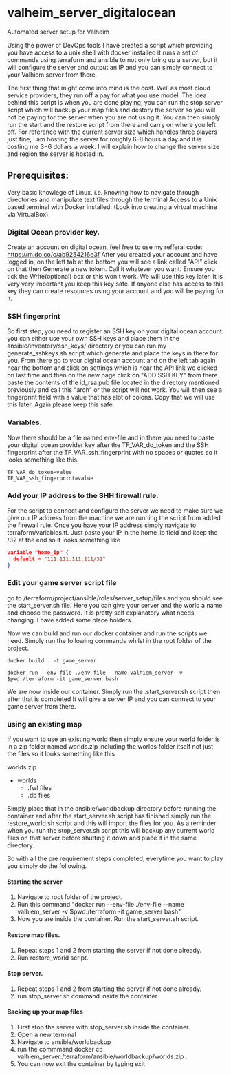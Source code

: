 # valheim_server_digitalocean
Automated server setup for Valheim

Using the power of DevOps tools I have created a script which providing you
have access to a unix shell with docker installed it runs a set of commands using terraform and ansible to not only bring up a server, but it will configure the server and output an IP and you can simply
connect to your Valhiem server from there.

The first thing that might come into mind is the cost. Well as most cloud
service providers, they run off a pay for what you use model. The idea behind
this script is when you are done playing, you can run the stop server script
which will backup your map files and destory the server so you will not be
paying for the server when you are not using it. You can then simply run the
start and the restore script from there and carry on where you left off. For
reference with the current server size which handles three players just fine,
I am hosting the server for roughly 6-8 hours a day and it is costing me $3-$6
dollars a week. I will explain how to change the server size and region the
server is hosted in. 

## Prerequisites:

Very basic knowlege of Linux. i.e. knowing how to navigate through directories
and manipulate text files through the terminal
Access to a Unix based terminal with Docker installed. (Look into creating a virtual machine via VirtualBox)

### Digital Ocean provider key.

Create an account on digital ocean, feel free to use my refferal code: https://m.do.co/c/ab9254216e3f
After you created your account and have logged in, on the left tab at the
bottom you will see a link called "API" click on that then Generate a new token.
Call it whatever you want. Ensure you tick the Write(optional) box or this
won't work. We will use this key later. It is very very important you keep this
key safe. If anyone else has access to this key they can create resources using
your account and you will be paying for it. 

### SSH fingerprint

So first step, you need to register an SSH key on your digital ocean account.
you can either use your own SSH keys and place them in the
ansible/inventory/ssh_keys/ directory or you can run my generate_sshkeys.sh
script which generate and place the keys in there for you. From there go to your
digital ocean account and on the left tab again near the bottom and click on
settings which is near the API link we clicked on last time and then on the new page click on
"ADD SSH KEY" from there paste the contents of the id_rsa.pub file located in
the directory mentioned previously and call this "arch" or the script will not
work. You will then see a fingerprint field with a value that has alot of
colons. Copy that we will use this later. Again please keep this safe. 

### Variables. 

Now there should be a file named env-file and in there you need to paste your
digital ocean provider key after the TF_VAR_do_token and the SSH fingerprint
after the TF_VAR_ssh_fingerprint with no spaces or quotes so it looks something
like this.

```
TF_VAR_do_token=value
TF_VAR_ssh_fingerprint=value
```

### Add your IP address to the SHH firewall rule.

For the script to connect and configure the server we need to make sure we give
our IP address from the machine we are running the script from added the
firewall rule. Once you have your IP address simply navigate to
terraform/variables.tf. Just paste your IP in the home_ip field and keep the
/32 at the end so it looks something like 

```json
variable "home_ip" {
  default = "111.111.111.111/32"
}
```

### Edit your game server script file

go to /terraform/project/ansible/roles/server_setup/files and you should see
the start_server.sh file. Here you can give your server and the world a name
and choose the password. It is pretty self explanatory what needs changing.
I have added some place holders.

Now we can build and run our docker container and run the scripts we need.
Simply run the following commands whilst in the root folder of the project.

```docker build . -t game_server```

```docker run --env-file ./env-file --name valhiem_server -v $pwd:/terraform -it game_server bash```

We are now inside our container. Simply run the .start_server.sh script then
after that is completed  It will give a server IP and you can connect to your
game server from there. 

### using an existing map 

If you want to use an existing world then simply ensure your world folder is in
a zip folder named worlds.zip including the worlds folder itself not just the files so it looks
something like this

worlds.zip
  * worlds
     * .fwl files
     * .db files 

Simply place that in the ansible/worldbackup directory before running the
container and after the start_server.sh script has
finished simply run the restore_world.sh script and this will import the files
for you. As a reminder when you run the stop_server.sh script this will backup
any current world files on that server before shutting it down and place it in the same directory.


So with all the pre requirement steps completed, everytime you want to play you
simply do the following. 

#### Starting the server

1. Navigate to root folder of the project.
2. Run this command "docker run --env-file ./env-file --name valhiem_server -v $pwd:/terraform -it
game_server bash"
3. Now you are inside the container. Run the start_server.sh script.

#### Restore map files.

1. Repeat steps 1 and 2 from starting the server if not done already.
2. Run restore_world script.

#### Stop server.

1. Repeat steps 1 and 2 from starting the server if not done already.
2. run stop_server.sh command inside the container. 

#### Backing up your map files

1. First stop the server with stop_server.sh inside the container.
2. Open a new terminal 
3. Navigate to ansible/worldbackup 
4. run the commmand docker cp
   valhiem_server:/terraform/ansible/worldbackup/worlds.zip .
5. You can now exit the container by typing exit
